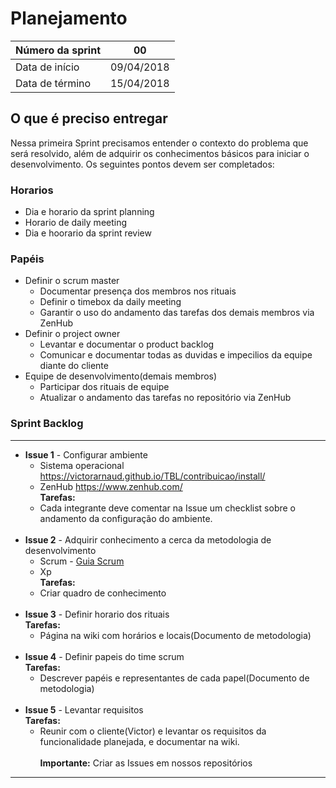 # Planejamento

|Número da sprint 	| 00|
|---------|-|
|Data de início 	| 09/04/2018|
|Data de término 	| 15/04/2018|

## O que é preciso entregar
Nessa primeira Sprint precisamos entender o contexto do problema que será resolvido, além de adquirir os conhecimentos básicos para iniciar o desenvolvimento. Os seguintes pontos devem ser completados:

### Horarios

* Dia e horario da sprint planning
* Horario de daily meeting
* Dia e hoorario da sprint review

### Papéis

* Definir o scrum master
    * Documentar presença dos membros nos rituais
    * Definir o timebox da daily meeting
    * Garantir o uso do andamento das tarefas dos demais membros via ZenHub
* Definir o project owner
    * Levantar e documentar o product backlog
    * Comunicar e documentar todas as duvidas e impecilios da equipe diante do cliente
* Equipe de desenvolvimento(demais membros)
    * Participar dos rituais de equipe
    * Atualizar o andamento das tarefas no repositório via ZenHub

### Sprint Backlog
***
* **Issue 1** - Configurar ambiente 
    * Sistema operacional https://victorarnaud.github.io/TBL/contribuicao/install/
    * ZenHub https://www.zenhub.com/ <br/>
**Tarefas:**  
    * Cada integrante deve comentar na Issue um checklist sobre o andamento da configuração do ambiente.
<br/><br/>
* **Issue 2** - Adquirir conhecimento a cerca da metodologia de desenvolvimento
    * Scrum - [Guia Scrum](https://www.scrumguides.org/docs/scrumguide/v1/Scrum-Guide-Portuguese-BR.pdf)
    * Xp <br/>
  **Tarefas:**  
    * Criar quadro de conhecimento
<br/><br/>
* **Issue 3** - Definir horario dos rituais<br/>
  **Tarefas:**  
    * Página na wiki com horários e locais(Documento de metodologia)
<br/><br/>
* **Issue 4** - Definir papeis do time scrum<br/>
  **Tarefas:**
    * Descrever papéis e representantes de cada papel(Documento de metodologia) 
<br/><br/>
* **Issue 5** - Levantar requisitos<br/>
  **Tarefas:**
    * Reunir com o cliente(Victor) e levantar os requisitos da funcionalidade planejada, e documentar na wiki.
<br/><br/>
**Importante:** Criar as Issues em  nossos repositórios 
***
    


